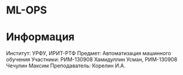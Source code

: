 # ML-OPS


# Информация
Институт: УРФУ, ИРИТ-РТФ
Предмет: Автоматизация машинного обучения
Участники: РИМ-130908 Хамидуллин Усман, РИМ-130908 Чечулин Максим
Преподаватель: Корелин И.А.